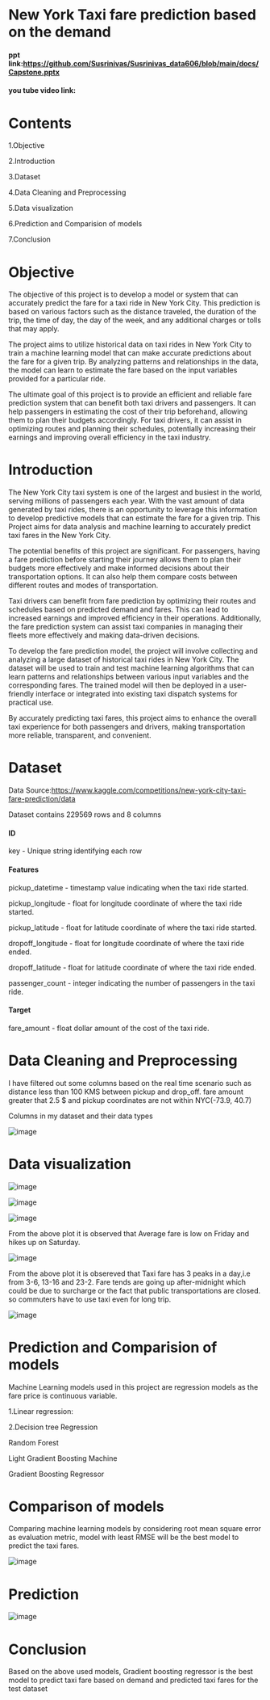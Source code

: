 
# New York Taxi fare prediction based on the demand

#### ppt link:https://github.com/Susrinivas/Susrinivas_data606/blob/main/docs/Capstone.pptx

#### you tube video link:

# Contents

1.Objective

2.Introduction

3.Dataset

4.Data Cleaning and Preprocessing 

5.Data visualization

6.Prediction and Comparision of models

7.Conclusion

# Objective

The objective of this project is to develop a model or system that can accurately predict the fare for a taxi ride in New York City. This prediction is based on various factors such as the distance traveled, the duration of the trip, the time of day, the day of the week, and any additional charges or tolls that may apply.

The project aims to utilize historical data on taxi rides in New York City to train a machine learning model that can make accurate predictions about the fare for a given trip. By analyzing patterns and relationships in the data, the model can learn to estimate the fare based on the input variables provided for a particular ride.

The ultimate goal of this project is to provide an efficient and reliable fare prediction system that can benefit both taxi drivers and passengers. It can help passengers in estimating the cost of their trip beforehand, allowing them to plan their budgets accordingly. For taxi drivers, it can assist in optimizing routes and planning their schedules, potentially increasing their earnings and improving overall efficiency in the taxi industry.


# Introduction

The New York City taxi system is one of the largest and busiest in the world, serving millions of passengers each year. With the vast amount of data generated by taxi rides, there is an opportunity to leverage this information to develop predictive models that can estimate the fare for a given trip. This Project aims for data analysis and machine learning to accurately predict taxi fares in the New York City.

The potential benefits of this project are significant. For passengers, having a fare prediction before starting their journey allows them to plan their budgets more effectively and make informed decisions about their transportation options. It can also help them compare costs between different routes and modes of transportation.

Taxi drivers can benefit from fare prediction by optimizing their routes and schedules based on predicted demand and fares. This can lead to increased earnings and improved efficiency in their operations. Additionally, the fare prediction system can assist taxi companies in managing their fleets more effectively and making data-driven decisions.

To develop the fare prediction model, the project will involve collecting and analyzing a large dataset of historical taxi rides in New York City. The dataset will be used to train and test machine learning algorithms that can learn patterns and relationships between various input variables and the corresponding fares. The trained model will then be deployed in a user-friendly interface or integrated into existing taxi dispatch systems for practical use.

By accurately predicting taxi fares, this project aims to enhance the overall taxi experience for both passengers and drivers, making transportation more reliable, transparent, and convenient.


# Dataset

Data Source:https://www.kaggle.com/competitions/new-york-city-taxi-fare-prediction/data

Dataset contains 229569 rows and 8 columns 

#### ID

key - Unique string identifying each row

#### Features

pickup_datetime - timestamp value indicating when the taxi ride started.

pickup_longitude - float for longitude coordinate of where the taxi ride started.

pickup_latitude - float for latitude coordinate of where the taxi ride started.

dropoff_longitude - float for longitude coordinate of where the taxi ride ended.

dropoff_latitude - float for latitude coordinate of where the taxi ride ended.

passenger_count - integer indicating the number of passengers in the taxi ride.

#### Target

fare_amount - float dollar amount of the cost of the taxi ride. 


# Data Cleaning and Preprocessing 


I have filtered out some columns based on the real time scenario such as distance less than 100 KMS between pickup and drop_off. fare amount greater that 2.5 $ and pickup coordinates are not within NYC(-73.9, 40.7)

Columns in my dataset and their data types

![image](https://github.com/Susrinivas/Susrinivas_data606/assets/79036336/94b22a1c-e010-42d5-ae73-c3e6d9c9f962)







# Data visualization

![image](https://github.com/Susrinivas/Susrinivas_data606/assets/79036336/5d002a85-64e2-4993-af3f-5b7329de66f9)


![image](https://github.com/Susrinivas/Susrinivas_data606/assets/79036336/777c9343-386f-4250-919e-efb55fdc2f85)


![image](https://github.com/Susrinivas/Susrinivas_data606/assets/79036336/f2973324-8bdf-4258-8245-e2ea231231da)

From the above plot it is observed that Average fare is low on Friday and hikes up on Saturday.


![image](https://github.com/Susrinivas/Susrinivas_data606/assets/79036336/6881b19f-c7e2-429a-ba7d-37039aca3315)

From the above plot it is obsereved that Taxi fare has 3 peaks in a day,i.e from 3-6, 13-16 and 23-2. Fare tends are going up after-midnight which could be due to surcharge or the fact that public transportations are closed. so commuters have to use taxi even for long trip.


![image](https://github.com/Susrinivas/Susrinivas_data606/assets/79036336/0d5d5068-17cc-48a6-ace1-2986f9a18331)




# Prediction and Comparision of models

Machine Learning models used in this project are regression models as the fare price is continuous variable.

1.Linear regression: 


  
 
 
  
  2.Decision tree Regression


  
 
 
  
  Random Forest


  
 
 
  
  Light Gradient Boosting Machine


  
 
 
  
  Gradient Boosting Regressor


# Comparison of models

Comparing machine learning models by considering root mean square error as evaluation metric, model with least RMSE will be the best model to predict the taxi fares.

![image](https://github.com/Susrinivas/Susrinivas_data606/assets/79036336/3eac0b3a-fe03-42e8-8834-2f10ca24e444)

# Prediction

![image](https://github.com/Susrinivas/Susrinivas_data606/assets/79036336/44fdcd43-32d2-4005-b45a-b878e492900e)


# Conclusion

Based on the above used models, Gradient boosting regressor is the best model to predict taxi fare based on demand and predicted taxi fares for the test dataset



  
